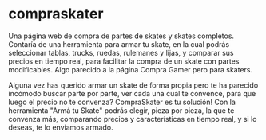 # compraskater
Una página web de compra de partes de skates y skates completos. Contaría de una herramienta para armar tu skate, en la cual podrás seleccionar tablas, trucks, ruedas, rulemanes y lijas, y comparar sus precios en tiempo real, para facilitar la compra de un skate con partes modificables. Algo parecido a la página Compra Gamer pero para skaters.   

Alguna vez has querido armar un skate de forma propia pero te ha parecido incómodo buscar parte por parte, ver cada una cual te convence, para que luego el precio no te convenza? CompraSkater es tu solución! Con la herramienta "Armá tu Skate" podrás elegir, pieza por pieza, la que te convenza más, comparando precios y características en tiempo real, y si lo deseas, te lo enviamos armado.
